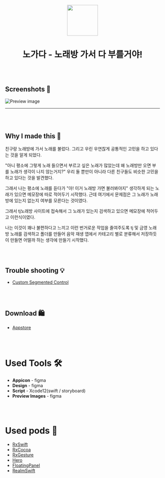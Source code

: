<br>
<div align="center">
 <img src="https://user-images.githubusercontent.com/63496607/145188343-0bb2b12c-4730-4f99-a9ee-7d036a3736f6.png" width="100">
 <h1>노가다 - 노래방 가서 다 부를거야!</h1>
</div>


<br><br>
## Screenshots 📱
![Preview image](https://user-images.githubusercontent.com/63496607/145188498-1bd10f05-a5af-4aeb-becb-7ae61b230352.png)

---

<br><br>
## Why I made this 🤔

친구랑 노래방에 가서 노래를 불렀다. 그리고 우린 우연찮게 공통적인 고민을 하고 있다는 것을 알게 되었다. 

"아니 평소에 그렇게 노래 들으면서 부르고 싶은 노래가 많았는데 왜 노래방만 오면 부를 노래가 생각이 나지 않는거지?" 우리 둘 뿐만이 아니라 다른 친구들도 비슷한 고민을 하고 있다는 것을 발견했다.

 그래서 나는 평소에 노래를 듣다가 "아! 이거 노래방 가면 불러봐야지" 생각하게 되는 노래가 있으면 메모장에 따로 적어두기 시작했다. 근데 여기에서 문제점은 그 노래가 노래방에 있는지 없는지 여부를 모른다는 것이였다.

그래서 tj노래방 사이트에 접속해서 그 노래가 있는지 검색하고 있으면 메모장에 적어두고 이런식이였다.

나는 이것이 꽤나 불편하다고 느끼고 이런 번거로운 작업을 줄여주도록 tj 및 금영 노래방 노래를 검색하고 폴더를 만들어 음악 재생 앱에서 카테고리 별로 분류해서 저장하듯이 만들면 어떨까 하는 생각에 만들기 시작했다.

<br><br>
## Trouble shooting 💡

- [Custom Segmented Control](https://www.notion.so/Custom-segmented-control-a9fb45beb3184d26a26a4cfa0714ef80) <br>


<br><br>
## Download 🛍

- [Appstore](https://apps.apple.com/kr/app/%EB%85%B8%EA%B0%80%EB%8B%A4-%EB%85%B8%EB%9E%98%EB%B0%A9-%EA%B0%80%EC%84%9C-%EB%8B%A4-%EB%B6%80%EB%A5%BC%EA%B1%B0%EC%95%BC-%EB%85%B8%EB%9E%98%EA%B2%80%EC%83%89-%EC%A0%80%EC%9E%A5/id1588373483?l=en)

<br><br>
# Used Tools 🛠

- **Appicon** - figma
- **Design** - figma
- **Script** - Xcode12(swift / storyboard)
- **Preview Images** - figma

<br><br>
# Used pods 🥥

- [RxSwift](https://cocoapods.org/pods/RxSwift)
- [RxCocoa](https://cocoapods.org/pods/RxCocoa)
- [RxGesture](https://cocoapods.org/pods/RxGesture)
- [Hero](https://cocoapods.org/pods/Hero)
- [FloatingPanel](https://cocoapods.org/pods/FloatingPanel)
- [RealmSwift](https://cocoapods.org/pods/RealmSwift)

